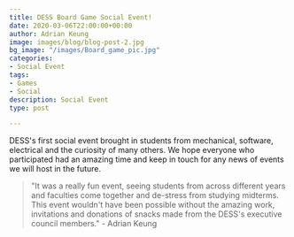 ```yaml
---
title: DESS Board Game Social Event!
date: 2020-03-06T22:00:00+00:00
author: Adrian Keung
image: images/blog/blog-post-2.jpg
bg_image: "/images/Board_game_pic.jpg"
categories:
- Social Event
tags:
- Games
- Social
description: Social Event
type: post

---
```

DESS's first social event brought in students from mechanical, software, electrical and the curiosity of many others. We hope everyone who participated had an amazing time and keep in touch for any news of events we will host in the future.

> "It was a really fun event, seeing students from across different years and faculties come together and de-stress from studying midterms. This event wouldn't have been possible without the amazing work, invitations and donations of snacks made from the DESS's executive council members." - Adrian Keung